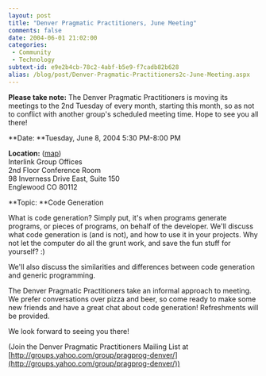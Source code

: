 ```yaml
---
layout: post
title: "Denver Pragmatic Practitioners, June Meeting"
comments: false
date: 2004-06-01 21:02:00
categories:
 - Community
 - Technology
subtext-id: e9e2b4cb-78c2-4abf-b5e9-f7cadb82b628
alias: /blog/post/Denver-Pragmatic-Practitioners2c-June-Meeting.aspx
---
```



**Please take note:** The Denver Pragmatic Practitioners is moving its meetings to the 2nd Tuesday of every month, starting this month, so as not to conflict with another group's scheduled meeting time. Hope to see you all there!

**Date: **Tuesday, June 8, 2004 5:30 PM-8:00 PM

**Location:** ([map](http://www.mapquest.com/maps/map.adp?country=US&address=98+Inverness+Drive+East+Suite+150+&city=Englewood&state=CO&zipcode=80112))  
Interlink Group Offices  
2nd Floor Conference Room  
98 Inverness Drive East, Suite 150  
Englewood CO 80112 

**Topic: **Code Generation

What is code generation? Simply put, it's when programs generate programs, or pieces of programs, on behalf of the developer. We'll discuss what code generation is (and is not), and how to use it in your projects. Why not let the computer do all the grunt work, and save the fun stuff for yourself? :)

We'll also discuss the similarities and differences between code generation and generic programming.

The Denver Pragmatic Practitioners take an informal approach to meeting. We prefer conversations over pizza and beer, so come ready to make some new friends and have a great chat about code generation! Refreshments will be provided.

We look forward to seeing you there!

(Join the Denver Pragmatic Practitioners Mailing List at [http://groups.yahoo.com/group/pragprog-denver/](http://groups.yahoo.com/group/pragprog-denver/))

